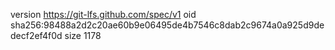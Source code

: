 version https://git-lfs.github.com/spec/v1
oid sha256:98488a2d2c20ae60b9e06495de4b7546c8dab2c9674a0a925d9dedecf2ef4f0d
size 1178
